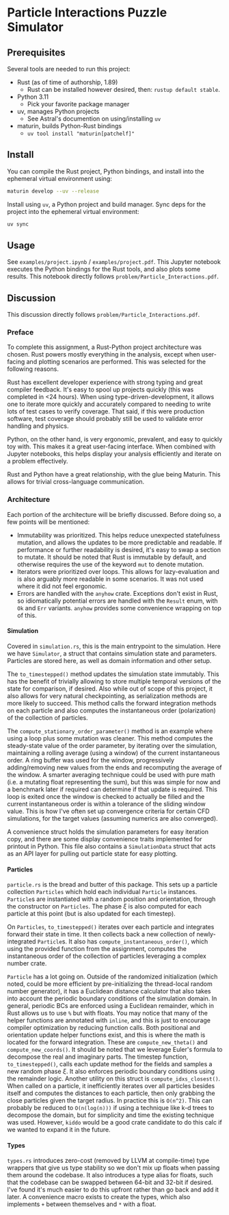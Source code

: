 # Particle Interactions Puzzle Simulator

## Prerequisites
Several tools are needed to run this project:

* Rust (as of time of authorship, 1.89)
  * Rust can be installed however desired, then: `rustup default stable`.
* Python 3.11
  * Pick your favorite package manager
* uv, manages Python projects
  * See Astral's documention on using/installing `uv`
* maturin, builds Python-Rust bindings
  * `uv tool install "maturin[patchelf]"`

## Install
You can compile the Rust project, Python bindings, and install into the ephemeral
virtual environment using:

```bash
maturin develop --uv --release
```

Install using `uv`, a Python project and build manager.
Sync deps for the project into the ephemeral virtual environment:

```bash
uv sync
```

## Usage
See `examples/project.ipynb` / `examples/project.pdf`. This Jupyter notebook executes
the Python bindings for the Rust tools, and also plots some results. This notebook
directly follows `problem/Particle_Interactions.pdf`.

## Discussion
This discussion directly follows `problem/Particle_Interactions.pdf`.

### Preface
To complete this assignment, a Rust-Python project architecture was chosen.
Rust powers mostly everything in the analysis, except when user-facing and
plotting scenarios are performed. This was selected for the following reasons.

Rust has excellent developer experience with strong typing and great
compiler feedback. It's easy to spool up projects quickly (this was completed
in <24 hours). When using type-driven-development, it allows one to iterate
more quickly and accurately compared to needing to write lots of test cases
to verify coverage. That said, if this were production software, test coverage
should probably still be used to validate error handling and physics.

Python, on the other hand, is very ergonomic, prevalent, and easy to quickly
toy with. This makes it a great user-facing interface. When combined with
Jupyter notebooks, this helps display your analysis efficiently and iterate
on a problem effectively.

Rust and Python have a great relationship, with the glue being Maturin. This
allows for trivial cross-language communication.

### Architecture
Each portion of the architecture will be briefly discussed. Before doing so, a few
points will be mentioned:

* Immutability was prioritized. This helps reduce unexpected statefulness mutation,
  and allows the updates to be more predictable and readable. If performance or
  further readability is desired, it's easy to swap a section to mutate. It should
  be noted that Rust is immutable by default, and otherwise requires the use of
  the keyword `mut` to denote mutation.
* Iterators were prioritized over loops. This allows for lazy-evaluation and is
  also arguably more readable in some scenarios. It was not used where it did not
  feel ergonomic.
* Errors are handled with the `anyhow` crate. Exceptions don't exist in Rust, so
  idiomatically potential errors are handled with the `Result` enum, with `Ok` and
  `Err` variants. `anyhow` provides some convenience wrapping on top of this.

#### Simulation
Covered in `simulation.rs`, this is the main entrypoint to the simulation. Here we
have `Simulator`, a struct that contains simulation state and parameters. Particles
are stored here, as well as domain information and other setup.

The `to_timestepped()` method updates the simulation state immutably. This has
the benefit of trivially allowing to store multiple temporal versions of the state
for comparison, if desired. Also while out of scope of this project, it also allows
for very natural checkpointing, as serialization methods are more likely to succeed.
This method calls the forward integration methods on each particle and also computes
the instantaneous order (polarization) of the collection of particles.

The `compute_stationary_order_parameter()` method is an example where using a loop
plus some mutation was cleaner. This method computes the steady-state value of the
order parameter, by iterating over the simulation, maintaining a rolling average
(using a window) of the current instantaneous order. A ring buffer was used for
the window, progressively adding/removing new values from the ends and recomputing
the average of the window. A smarter averaging technique could be used with pure
math (i.e. a mutating float representing the sum), but this was simple for now and
a benchmark later if required can determine if that update is required. This loop
is exited once the window is checked to actually be filled and the current
instantaneous order is within a tolerance of the sliding window value. This is
how I've often set up convergence criteria for certain CFD simulations, for the
target values (assuming numerics are also converged).

A convenience struct holds the simulation parameters for easy iteration copy,
and there are some display convenience traits implemented for printout in Python.
This file also contains a `SimulationData` struct that acts as an API layer
for pulling out particle state for easy plotting.

#### Particles
`particle.rs` is the bread and butter of this package. This sets up a particle collection
`Particles` which hold each individual `Particle` instances. `Particle`s are instantiated
with a random position and orientation, through the constructor on `Particles`. The phase
$\xi$ is also computed for each particle at this point (but is also updated for each
timestep).

On `Particles`, `to_timestepped()` iterates over each particle and integrates forward
their state in time. It then collects back a new collection of newly-integrated `Particle`s.
It also has `compute_instantaneous_order()`, which using the provided function from the
assignment, computes the instantaneous order of the collection of particles leveraging
a complex number crate.

`Particle` has a lot going on. Outside of the randomized initialization (which noted,
could be more efficient by pre-initializing the thread-local random number generator),
it has a Euclidean distance calculator that also takes into account the periodic
boundary conditions of the simulation domain. In general, periodic BCs are enforced
using a Euclidean remainder, which in Rust allows us to use `%` but with floats.
You may notice that many of the helper functions are annotated with `inline`, and
this is just to encourage compiler optimization by reducing function calls.
Both positional and orientation update helper functions exist, and this is where
the math is located for the forward integration. These are `compute_new_theta()` and
`compute_new_coords()`. It should be noted that we leverage Euler's formula to
decompose the real and imaginary parts. The timestep function, `to_timestepped()`,
calls each update method for the fields and samples a new random phase $\xi$. It
also enforces periodic boundary conditions using the remainder logic. Another
utility on this struct is `compute_idxs_closest()`. When called on a particle,
it inefficiently iterates over all particles besides itself and computes the
distances to each particle, then only grabbing the close particles given the
target radius. In practice this is `O(n^2)`. This can probably be reduced to
`O(n(log(n)))` if using a technique like k-d trees to decompose the domain,
but for simplicity and time the existing technique was used. However, `kiddo`
would be a good crate candidate to do this calc if we wanted to expand it in
the future.

#### Types
`types.rs` introduces zero-cost (removed by LLVM at compile-time) type wrappers that
give us type stability so we don't mix up floats when passing them around the codebase.
It also introduces a type alias for floats, such that the codebase can be swapped
between 64-bit and 32-bit if desired. I've found it's much easier to do this upfront
rather than go back and add it later. A convenience macro exists to create the
types, which also implements `+` between themselves and `*` with a float.

